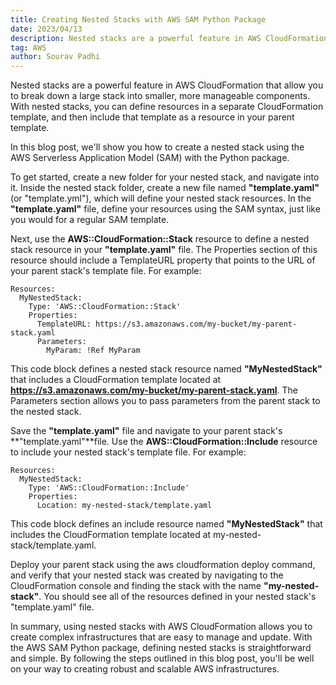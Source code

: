 ```yaml
---
title: Creating Nested Stacks with AWS SAM Python Package
date: 2023/04/13
description: Nested stacks are a powerful feature in AWS CloudFormation.
tag: AWS
author: Sourav Padhi
---
```

Nested stacks are a powerful feature in AWS CloudFormation that allow you to break down a large stack into smaller, more manageable components. With nested stacks, you can define resources in a separate CloudFormation template, and then include that template as a resource in your parent template.

In this blog post, we'll show you how to create a nested stack using the AWS Serverless Application Model (SAM) with the Python package.

To get started, create a new folder for your nested stack, and navigate into it. Inside the nested stack folder, create a new file named **"template.yaml"** (or "template.yml"), which will define your nested stack resources. In the **"template.yaml"** file, define your resources using the SAM syntax, just like you would for a regular SAM template.

Next, use the **AWS::CloudFormation::Stack** resource to define a nested stack resource in your **"template.yaml"** file. The Properties section of this resource should include a TemplateURL property that points to the URL of your parent stack's template file. For example:

```
Resources:
  MyNestedStack:
    Type: 'AWS::CloudFormation::Stack'
    Properties:
      TemplateURL: https://s3.amazonaws.com/my-bucket/my-parent-stack.yaml
      Parameters:
        MyParam: !Ref MyParam
```
This code block defines a nested stack resource named **"MyNestedStack"** that includes a CloudFormation template located at **https://s3.amazonaws.com/my-bucket/my-parent-stack.yaml**. The Parameters section allows you to pass parameters from the parent stack to the nested stack.

Save the **"template.yaml"** file and navigate to your parent stack's **"template.yaml"**file. Use the **AWS::CloudFormation::Include** resource to include your nested stack's template file. For example:

```
Resources:
  MyNestedStack:
    Type: 'AWS::CloudFormation::Include'
    Properties:
      Location: my-nested-stack/template.yaml
```
This code block defines an include resource named **"MyNestedStack"** that includes the CloudFormation template located at my-nested-stack/template.yaml.

Deploy your parent stack using the aws cloudformation deploy command, and verify that your nested stack was created by navigating to the CloudFormation console and finding the stack with the name **"my-nested-stack"**. You should see all of the resources defined in your nested stack's "template.yaml" file.

In summary, using nested stacks with AWS CloudFormation allows you to create complex infrastructures that are easy to manage and update. With the AWS SAM Python package, defining nested stacks is straightforward and simple. By following the steps outlined in this blog post, you'll be well on your way to creating robust and scalable AWS infrastructures.





